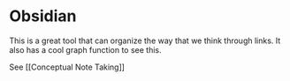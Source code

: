 # Obsidian

This is a great tool that can organize the way that we think through links. It also has a cool graph function to see this. 


See [[Conceptual Note Taking]]